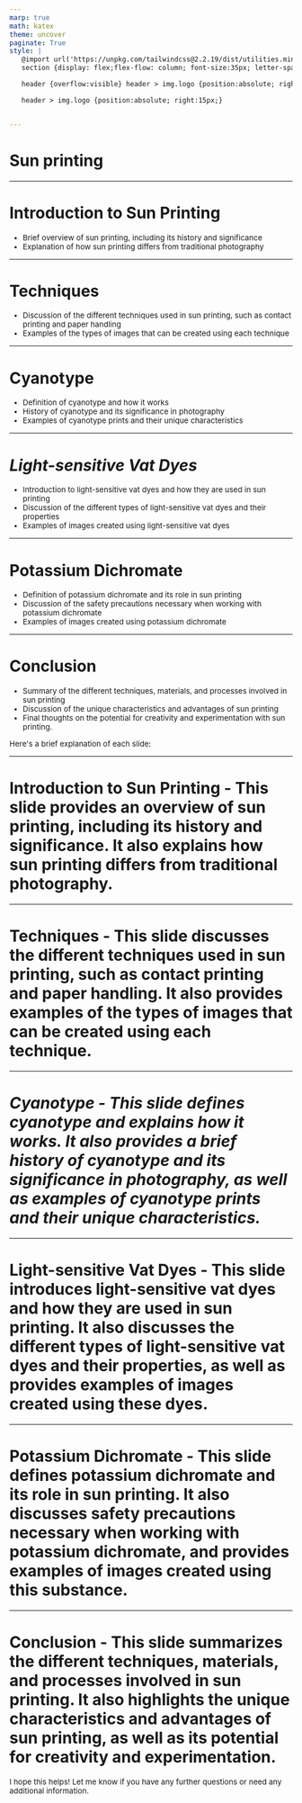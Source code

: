 ```yaml
---
marp: true
math: katex
theme: uncover
paginate: True
style: |
   @import url('https://unpkg.com/tailwindcss@2.2.19/dist/utilities.min.css');
   section {display: flex;flex-flow: column; font-size:35px; letter-spacing:1.4px;}

   header {overflow:visible} header > img.logo {position:absolute; right:15px;}

   header > img.logo {position:absolute; right:15px;}


---
```

<!-- backgroundImage: url('backgrounds/hhholographic.png') -->
<!-- _class: lead -->

 # Sun printing

---
<style scoped>p,li {font-size:0.92em}</style>

 # **Introduction to Sun Printing**
- Brief overview of sun printing, including its history and significance
- Explanation of how sun printing differs from traditional photography


---
<style scoped>p,li {font-size:0.92em}</style>

 # Techniques

- Discussion of the different techniques used in sun printing, such as contact printing and paper handling
- Examples of the types of images that can be created using each technique

---
<style scoped>p,li {font-size:0.88em}</style>

 # Cyanotype

- Definition of cyanotype and how it works
- History of cyanotype and its significance in photography
- Examples of cyanotype prints and their unique characteristics

---
<style scoped>p,li {font-size:0.88em}</style>

 # _Light-sensitive Vat Dyes_
- Introduction to light-sensitive vat dyes and how they are used in sun printing
- Discussion of the different types of light-sensitive vat dyes and their properties
- Examples of images created using light-sensitive vat dyes


---
<style scoped>p,li {font-size:0.88em}</style>

 # Potassium Dichromate
- Definition of potassium dichromate and its role in sun printing
- Discussion of the safety precautions necessary when working with potassium dichromate
- Examples of images created using potassium dichromate


---
<style scoped>p,li {font-size:0.84em}</style>

 # Conclusion
- Summary of the different techniques, materials, and processes involved in sun printing
- Discussion of the unique characteristics and advantages of sun printing
- Final thoughts on the potential for creativity and experimentation with sun printing.

Here's a brief explanation of each slide:


---
<style scoped>p,li {font-size:1.00em}</style>

 # Introduction to Sun Printing - This slide provides an overview of sun printing, including its history and significance. It also explains how sun printing differs from traditional photography.


---
<style scoped>p,li {font-size:1.00em}</style>

 # Techniques - This slide discusses the different techniques used in sun printing, such as contact printing and paper handling. It also provides examples of the types of images that can be created using each technique.


---
<style scoped>p,li {font-size:1.00em}</style>

 # _Cyanotype - This slide defines cyanotype and explains how it works. It also provides a brief history of cyanotype and its significance in photography, as well as examples of cyanotype prints and their unique characteristics._


---
<style scoped>p,li {font-size:1.00em}</style>

 # Light-sensitive Vat Dyes - This slide introduces light-sensitive vat dyes and how they are used in sun printing. It also discusses the different types of light-sensitive vat dyes and their properties, as well as provides examples of images created using these dyes.


---
<style scoped>p,li {font-size:1.00em}</style>

 # Potassium Dichromate - This slide defines potassium dichromate and its role in sun printing. It also discusses safety precautions necessary when working with potassium dichromate, and provides examples of images created using this substance.


---
<style scoped>p,li {font-size:0.96em}</style>

 # Conclusion - This slide summarizes the different techniques, materials, and processes involved in sun printing. It also highlights the unique characteristics and advantages of sun printing, as well as its potential for creativity and experimentation.


I hope this helps! Let me know if you have any further questions or need any additional information.